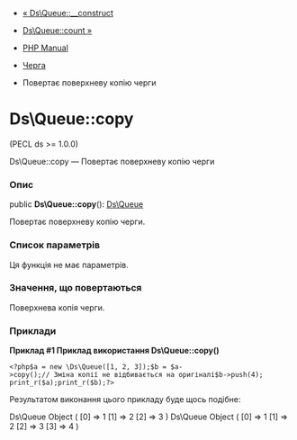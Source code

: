 - [« Ds\Queue::\_\_construct](ds-queue.construct.md)
- [Ds\Queue::count »](ds-queue.count.md)

- [PHP Manual](index.md)
- [Черга](class.ds-queue.md)
- Повертає поверхневу копію черги

# Ds\Queue::copy

(PECL ds \>= 1.0.0)

Ds\Queue::copy — Повертає поверхневу копію черги

### Опис

public **Ds\Queue::copy**(): [Ds\Queue](class.ds-queue.md)

Повертає поверхневу копію черги.

### Список параметрів

Ця функція не має параметрів.

### Значення, що повертаються

Поверхнева копія черги.

### Приклади

**Приклад #1 Приклад використання **Ds\Queue::copy()****

` <?php$a = new \Ds\Queue([1, 2, 3]);$b = $a->copy();// Зміна копії не відбивається на оригіналі$b->push(4); print_r($a);print_r($b);?> `

Результатом виконання цього прикладу буде щось подібне:

Ds\Queue Object
(
[0] => 1
[1] => 2
[2] => 3
)
Ds\Queue Object
(
[0] => 1
[1] => 2
[2] => 3
[3] => 4
)
